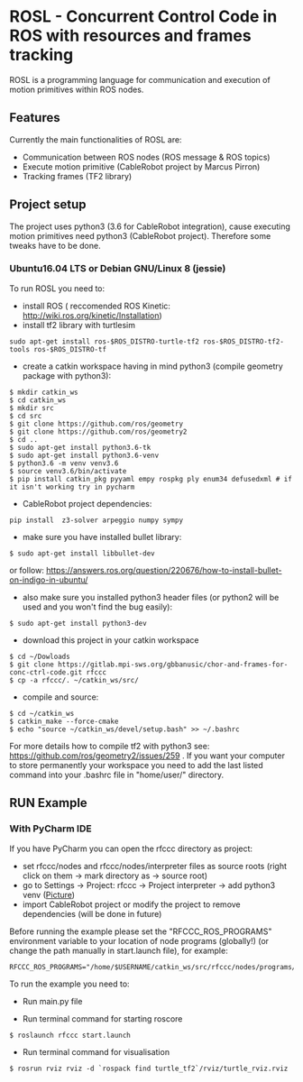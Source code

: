 # ROSL - Concurrent Control Code in ROS with resources and frames tracking

ROSL is a programming language for communication and execution of motion primitives within ROS nodes.

## Features

Currently the main functionalities of ROSL are:
* Communication between ROS nodes (ROS message & ROS topics)
* Execute motion primitive (CableRobot project by Marcus Pirron)
* Tracking frames (TF2 library)

## Project setup 

The project uses python3 (3.6 for CableRobot integration), cause executing motion primitives need python3 (CableRobot project).
Therefore some tweaks have to be done.

### Ubuntu16.04 LTS or Debian GNU/Linux 8 (jessie)

To run ROSL you need to:

* install ROS ( reccomended ROS Kinetic: http://wiki.ros.org/kinetic/Installation)
* install tf2 library with turtlesim 

```
sudo apt-get install ros-$ROS_DISTRO-turtle-tf2 ros-$ROS_DISTRO-tf2-tools ros-$ROS_DISTRO-tf
```

* create a catkin workspace having in mind python3 (compile geometry package with python3):

```
$ mkdir catkin_ws
$ cd catkin_ws
$ mkdir src
$ cd src 
$ git clone https://github.com/ros/geometry
$ git clone https://github.com/ros/geometry2
$ cd ..
$ sudo apt-get install python3.6-tk
$ sudo apt-get install python3.6-venv
$ python3.6 -m venv venv3.6
$ source venv3.6/bin/activate
$ pip install catkin_pkg pyyaml empy rospkg ply enum34 defusedxml # if it isn't working try in pycharm
```

* CableRobot project dependencies:
 
```
pip install  z3-solver arpeggio numpy sympy
```

* make sure you have installed bullet library:

```
$ sudo apt-get install libbullet-dev
```

or follow: https://answers.ros.org/question/220676/how-to-install-bullet-on-indigo-in-ubuntu/

* also make sure you installed python3 header files (or python2 will be used and you won't find the bug easily):
 
```
$ sudo apt-get install python3-dev
```

* download this project in your catkin workspace

```
$ cd ~/Dowloads
$ git clone https://gitlab.mpi-sws.org/gbbanusic/chor-and-frames-for-conc-ctrl-code.git rfccc
$ cp -a rfccc/. ~/catkin_ws/src/
```

* compile and source:

```
$ cd ~/catkin_ws
$ catkin_make --force-cmake
$ echo "source ~/catkin_ws/devel/setup.bash" >> ~/.bashrc
```

For more details how to compile tf2 with python3 see: https://github.com/ros/geometry2/issues/259 .
If you want your computer to store permanently your workspace you need to add the
last listed command into your .bashrc file in "home/user/" directory.

## RUN Example

### With PyCharm IDE

If you have PyCharm you can open the rfccc directory as project:
* set rfccc/nodes and rfccc/nodes/interpreter files as source roots (right click on them -> mark directory as -> source root)
* go to Settings -> Project: rfccc -> Project interpreter -> add python3 venv ([Picture](https://gitlab.mpi-sws.org/gbbanusic/chor-and-frames-for-conc-ctrl-code/blob/master/readme/set_venv.png))
* import CableRobot project or modify the project to remove dependencies (will be done in future)

Before running the example please set the "RFCCC_ROS_PROGRAMS" environment variable to your location of node programs (globally!)
(or change the path manually in start.launch file), for example:

```
RFCCC_ROS_PROGRAMS="/home/$USERNAME/catkin_ws/src/rfccc/nodes/programs/"
```

To run the example you need to:

* Run main.py file


* Run terminal command for starting roscore

```
$ roslaunch rfccc start.launch
```

* Run terminal command for visualisation

```
$ rosrun rviz rviz -d `rospack find turtle_tf2`/rviz/turtle_rviz.rviz
```
